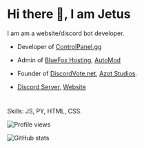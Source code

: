 # Hi there 👋, I am Jetus
 I am am a website/discord bot developer.
- Developer of [ControlPanel.gg](https://controlpanel.gg)

- Admin of [BlueFox Hosting](https://bluefoxhost.com), [AutoMod](https://discord.gg/sS5Kn52b82)

- Founder of [DiscordVote.net](https://discordvote.net), [Azot Studios](https://discord.gg/3JpU7m7aSE).

- [Discord Server](https://discord.gg/MMDHRW9wtc), [Website](https://jetus.me)



# 
Skills: JS, PY, HTML, CSS.



![Profile views](https://gpvc.arturio.dev/Dev-Jetus)

![GitHub stats](https://github-readme-stats.vercel.app/api?username=Dev-Jetus&show_icons=true&count_private=true&theme=dark)

